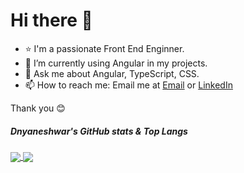 
#  Hi there 👋

- ⭐ I'm a passionate Front End Enginner.
- 🔭 I’m currently using Angular in my projects.
- 💬 Ask me about Angular, TypeScript, CSS.
- 📫 How to reach me: Email me at [Email](mailto:dnyaneshwargiri510@gmail.com) or [LinkedIn](https://in.linkedin.com/in/dnyaneshwargiri)

Thank you 😊

##### Dnyaneshwar's GitHub stats & Top Langs 

<a href="https://github.com/dnyaneshwargiri">
  <img align="center" src="https://github-readme-stats.vercel.app/api?username=dnyaneshwargiri&hide=issues&count_private=true&show_icons=true" />
</a>

<a href="https://github.com/dnyaneshwargiri">
  <img align="center" src="https://github-readme-stats.vercel.app/api/top-langs/?username=dnyaneshwargiri&layout=compact&langs_count=8" />
</a>
